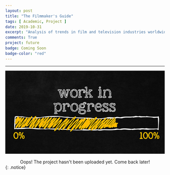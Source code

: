 ```yaml
---
layout: post
title: "The Filmmaker's Guide"
tags: [ Academic, Project ]
date: 2019-10-31
excerpt: "Analysis of trends in film and television industries worldwide"
comments: True
project: future
badge: Coming Soon
badge-color: "red"
---
```


---

![png](/assets/img/wip.jpg)
<center> Oops! The project hasn't been uploaded yet. Come back later! </center>
{: .notice}
